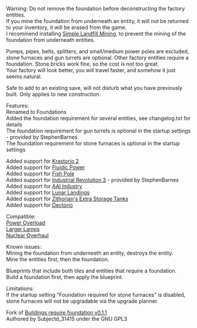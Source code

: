 Warning: Do not remove the foundation before deconstructing the factory entities.  
If you mine the foundation from underneath an entity, it will not be returned to your inventory, it will be erased from the game.  
I recommend installing [Simple Landfill Mining](https://mods.factorio.com/mod/simple_landfill_mining), to prevent the mining of the foundation from underneath entities.  

Pumps, pipes, belts, splitters, and small/medium power poles are excluded, stone furnaces and gun turrets are optional. Other factory entities require a foundation. Stone bricks work fine, so the cost is not too great.  
Your factory will look better, you will travel faster, and somehow it just seems natural.    

Safe to add to an existing save, will not disturb what you have previously built. Only applies to new construction.  

Features:  
Renamed to Foundations  
Added the foundation requirement for several entities, see changelog.txt for details  
The foundation requirement for gun turrets is optional in the startup settings - provided by StephenBarnes  
The foundation requirement for stone furnaces is optional in the startup settings

Added support for [Krastorio 2](https://mods.factorio.com/mod/Krastorio2)  
Added support for [Fluidic Power](https://mods.factorio.com/mod/FluidicPower)  
Added support for [Fish Pole](https://mods.factorio.com/mod/fish-pole)  
Added support for [Industrial Revolution 3](https://mods.factorio.com/mod/IndustrialRevolution3) - provided by StephenBarnes  
Added support for [AAI Industry](https://mods.factorio.com/mod/aai-industry)  
Added support for [Lunar Landings](https://mods.factorio.com/mod/LunarLandings)  
Added support for [Zithorian's Extra Storage Tanks](https://mods.factorio.com/mod/zithorian-extra-storage-tanks)  
Added support for [Dectorio](https://mods.factorio.com/mod/Dectorio)  

Compatible:  
[Power Overload](https://mods.factorio.com/mod/PowerOverload)  
[Larger Lamps](https://mods.factorio.com/mod/DeadlockLargerLamp)  
[Nuclear Overhaul](https://mods.factorio.com/mod/nuclear-overhaul)  

Known issues:  
Mining the foundation from underneeth an entity, destroys the entity.  
Mine the entities first, then the foundation.  

Blueprints that include both tiles and entities that require a foundation.  
Build a foundation first, then apply the blueprint.  

Limitations:  
If the startup setting "Foundation required for stone furnaces" is disabled, stone furnaces will not be upgradable via the upgrade planner.

Fork of [Buildings require foundation v0.1.1](https://mods.factorio.com/mod/buildings-require-foundation)  
Authored by Subjectd_31415 under the GNU GPL3  
